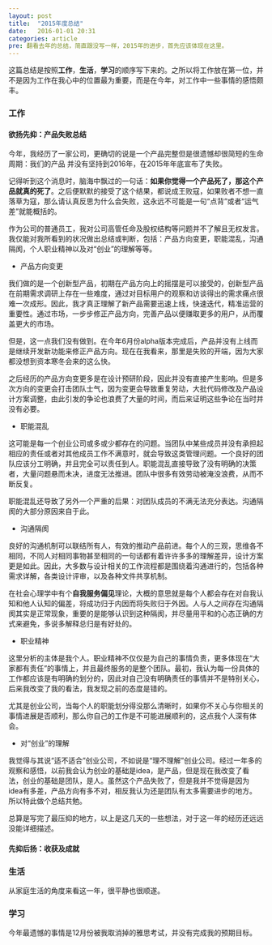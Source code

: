 ```yaml
---
layout: post
title:  "2015年度总结"
date:   2016-01-01 20:31
categories: article
pre: 翻看去年的总结，简直跟没写一样，2015年的进步，首先应该体现在这里。
---
```


这篇总结是按照**工作**，**生活**，**学习**的顺序写下来的。之所以将工作放在第一位，并不是因为工作在我心中的位置最为重要，而是在今年，对工作中一些事情的感悟颇丰。

### 工作

#### 欲扬先抑：产品失败总结

今年，我经历了一家公司，更确切的说是一个产品完整但是很遗憾却很简短的生命周期：我们的产品 并没有坚持到2016年，在2015年年底宣布了失败。

记得听到这个消息时，脑海中飘过的一句话：**如果你觉得一个产品死了，那这个产品就真的死了**。之后便默默的接受了这个结果，都说成王败寇，如果败者不想一直落草为寇，那么请认真反思为什么会失败，这永远不可能是一句“点背”或者“运气差”就能概括的。

作为公司的普通员工，我对公司高管任命及股权结构等问题并不了解且无权发言。我仅能对我所看到的状况做出总结或判断，包括：产品方向变更，职能混乱，沟通隔阂，个人职业精神以及对“创业”的理解等等。

- 产品方向变更

我们做的是一个创新型产品，初期在产品方向上的摇摆是可以接受的，创新型产品在前期需求调研上存在一些难度，通过对目标用户的观察和访谈得出的需求痛点很难一次成形。因此，我才真正理解了新产品需要迅速上线，快速迭代，精准运营的重要性。通过市场，一步步修正产品方向，完善产品以便赚取更多的用户，从而覆盖更大的市场。

但是，这一点我们没有做到。在今年6月份alpha版本完成后，产品并没有上线而是继续开发新功能来修正产品方向。现在在我看来，那里是失败的开端，因为大家都没想到资本寒冬会来的这么快。

之后经历的产品方向变更多是在设计预研阶段，因此并没有直接产生影响。但是多次方向的变更会打击团队士气，因为变更会导致重复劳动，大批代码修改及产品设计方案调整，由此引发的争论也浪费了大量的时间，而后来证明这些争论在当时并没有必要。

- 职能混乱

这可能是每一个创业公司或多或少都存在的问题。当团队中某些成员并没有承担起相应的责任或者对其他成员工作不满意时，就会导致这类管理问题。一个良好的团队应该分工明确，并且完全可以责任到人。职能混乱直接导致了没有明确的决策者，大量问题悬而未决，进度无法推进。团队中很多有效劳动被淹没浪费，从而不断反复。

职能混乱还导致了另外一个严重的后果：对团队成员的不满无法充分表达。沟通隔阂的大部分原因来自于此。

- 沟通隔阂

良好的沟通机制可以联结所有人，有效的推动产品前进。每个人的三观，思维各不相同，不同人对相同事物甚至相同的一句话都有着许许多多的理解差异，设计方案更是如此。因此，大多数与设计相关的工作流程都是围绕着沟通进行的，包括各种需求详解，各类设计评审，以及各种文件共享机制。

在社会心理学中有个**自我服务偏见**理论，大概的意思就是每个人都会存在对自我认知和他人认知的偏差，将成功归于内因而将失败归于外因。人与人之间存在沟通隔阂其实是正常现象，重要的是能够认识到这种隔阂，并尽量用平和的心态正确的方式来避免，多说多解释总归是有好处的。

- 职业精神

这里分析的主体是我个人。职业精神不仅仅是为自己的事情负责，更多体现在“大家都有责任”的事情上，并且最终服务的是整个团队。最初，我认为每一份具体的工作都应该是有明确的划分的，因此对自己没有明确责任的事情并不是特别关心，后来我改变了我的看法，我发现之前的态度是错的。

尤其是创业公司，当每个人的职能划分得没那么清晰时，如果你不关心与你相关的事情进展是否顺利，那么你自己的工作是不可能进展顺利的，这点我个人深有体会。

- 对“创业”的理解

我觉得与其说“适不适合”创业公司，不如说是“理不理解”创业公司。经过一年多的观察和感悟，以前我会认为创业的基础是idea，是产品，但是现在我改变了看法，创业的基础是团队，是人。虽然这个产品失败了，但是我并不觉得是因为idea有多差，产品方向有多不对，相反我认为还是团队有太多需要进步的地方。所以特此做个总结共勉。

总算是写完了最压抑的地方，以上是这几天的一些想法，对于这一年的经历还远远没能详细描述。

#### 先抑后扬：收获及成就





### 生活

从家庭生活的角度来看这一年，很平静也很顺遂。

### 学习

今年最遗憾的事情是12月份被我取消掉的雅思考试，并没有完成我的预期目标。
